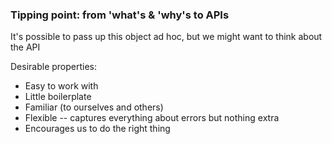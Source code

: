 ### Tipping point: from 'what's & 'why's to APIs

It's possible to pass up this object ad hoc, but we might want to think about the API

Desirable properties:

* Easy to work with
* Little boilerplate
* Familiar (to ourselves and others)
* Flexible -- captures everything about errors but nothing extra
* Encourages us to do the right thing

